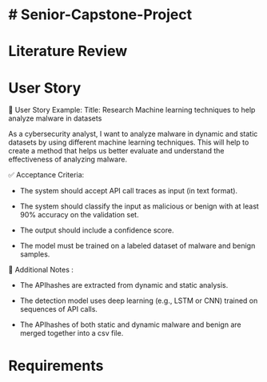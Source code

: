 # # Senior-Capstone-Project


# Literature Review


# User Story
🧾 User Story Example:
Title: Research Machine learning techniques to help analyze malware in datasets

As a cybersecurity analyst,
I want to analyze malware in dynamic and static datasets by using different machine learning techniques. This will help to create a method that  helps us better evaluate and understand the effectiveness of analyzing malware.

✅ Acceptance Criteria:

- The system should accept API call traces as input (in text format).

- The system should classify the input as malicious or benign with at least 90% accuracy on the validation set.

- The output should include a confidence score.

- The model must be trained on a labeled dataset of malware and benign samples.

🧠 Additional Notes :

- The APIhashes are extracted from dynamic and static analysis.

- The detection model uses deep learning (e.g., LSTM or CNN) trained on sequences of API calls.

- The APIhashes of both static and dynamic malware and benign are merged together into a csv file.


# Requirements



